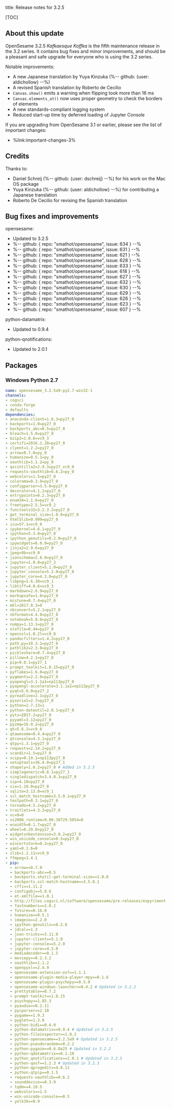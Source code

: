 title: Release notes for 3.2.5


[TOC]


## About this update

OpenSesame 3.2.5 *Kafkaesque Koffka* is the fifth maintenance release in the 3.2 series. It contains bug fixes and minor improvements, and should be a pleasant and safe upgrade for everyone who is using the 3.2 series.

Notable improvements:

- A new Japanese translation by Yuya Kinzuka (%-- github: {user: aldichollow} --%)
- A revised Spanish translation by Roberto de Cecilio
- `Canvas.show()` emits a warning when flipping took more than 16 ms
- `Canvas.elements_at()` now uses proper geometry to check the borders of elements
- A new standards-compliant logging system
- Reduced start-up time by deferred loading of Jupyter Console

If you are upgrading from OpenSesame 3.1 or earlier, please see the list of important changes:

- %link:important-changes-3%


## Credits

Thanks to:

- Daniel Schreij (%-- github: {user: dschreij} --%) for his work on the Mac OS package
- Yuya Kinzuka (%-- github: {user: aldichollow} --%) for contributing a Japanese translation
- Roberto De Cecilio for revising the Spanish translation


## Bug fixes and improvements

opensesame:

- Updated to 3.2.5
- %-- github: { repo: "smathot/opensesame", issue: 634 } --%
- %-- github: { repo: "smathot/opensesame", issue: 631 } --%
- %-- github: { repo: "smathot/opensesame", issue: 621 } --%
- %-- github: { repo: "smathot/opensesame", issue: 628 } --%
- %-- github: { repo: "smathot/opensesame", issue: 633 } --%
- %-- github: { repo: "smathot/opensesame", issue: 618 } --%
- %-- github: { repo: "smathot/opensesame", issue: 627 } --%
- %-- github: { repo: "smathot/opensesame", issue: 632 } --%
- %-- github: { repo: "smathot/opensesame", issue: 630 } --%
- %-- github: { repo: "smathot/opensesame", issue: 629 } --%
- %-- github: { repo: "smathot/opensesame", issue: 626 } --%
- %-- github: { repo: "smathot/opensesame", issue: 623 } --%
- %-- github: { repo: "smathot/opensesame", issue: 607 } --%


python-datamatrix:

- Updated to 0.9.4


python-qnotifications:

- Updated to 2.0.1


## Packages


### Windows Python 2.7

~~~ .yaml
name: opensesame_3.2.5a9-py2.7-win32-1
channels:
- cogsci
- conda-forge
- defaults
dependencies:
- anaconda-client=1.6.3=py27_0
- backports=1.0=py27_0
- backports_abc=0.5=py27_0
- bleach=1.5.0=py27_0
- bzip2=1.0.6=vc9_3
- certifi=2016.2.28=py27_0
- clyent=1.2.2=py27_0
- arrow=0.7.0=py_0
- humanize=0.5.1=py_0
- oauthlib=1.1.2=py_0
- qscintilla2=2.9.3=py27_vc9_0
- requests-oauthlib=0.6.2=py_0
- webcolors=1.5=py27_0
- colorama=0.3.9=py27_0
- configparser=3.5.0=py27_0
- decorator=4.1.2=py27_0
- entrypoints=0.2.3=py27_0
- enum34=1.1.6=py27_0
- freetype=2.5.5=vc9_2
- functools32=3.2.3.2=py27_0
- get_terminal_size=1.0.0=py27_0
- html5lib=0.999=py27_0
- icu=57.1=vc9_0
- ipykernel=4.6.1=py27_0
- ipython=5.3.0=py27_0
- ipython_genutils=0.2.0=py27_0
- ipywidgets=6.0.0=py27_0
- jinja2=2.9.6=py27_0
- jpeg=9b=vc9_0
- jsonschema=2.6.0=py27_0
- jupyter=1.0.0=py27_3
- jupyter_client=5.1.0=py27_0
- jupyter_console=5.2.0=py27_0
- jupyter_core=4.3.0=py27_0
- libpng=1.6.30=vc9_1
- libtiff=4.0.6=vc9_3
- markdown=2.6.9=py27_0
- markupsafe=1.0=py27_0
- mistune=0.7.4=py27_0
- mkl=2017.0.3=0
- nbconvert=5.2.1=py27_0
- nbformat=4.4.0=py27_0
- notebook=5.0.0=py27_0
- numpy=1.13.1=py27_0
- olefile=0.44=py27_0
- openssl=1.0.2l=vc9_0
- pandocfilters=1.4.2=py27_0
- path.py=10.3.1=py27_0
- pathlib2=2.3.0=py27_0
- pickleshare=0.7.4=py27_0
- pillow=4.2.1=py27_0
- pip=9.0.1=py27_1
- prompt_toolkit=1.0.15=py27_0
- pyflakes=1.6.0=py27_0
- pygments=2.2.0=py27_0
- pyopengl=3.1.1a1=np113py27_0
- pyopengl-accelerate=3.1.1a1=np113py27_0
- pyqt=5.6.0=py27_2
- pyreadline=2.1=py27_0
- pyserial=2.7=py27_0
- python=2.7.13=1
- python-dateutil=2.6.1=py27_0
- pytz=2017.2=py27_0
- pyyaml=3.12=py27_0
- pyzmq=16.0.2=py27_0
- qt=5.6.2=vc9_6
- qtawesome=0.4.4=py27_0
- qtconsole=4.3.1=py27_0
- qtpy=1.3.1=py27_0
- requests=2.14.2=py27_0
- scandir=1.5=py27_0
- scipy=0.19.1=np113py27_0
- setuptools=36.4.0=py27_1
- shapely=1.6.2=py27_0 # Added in 3.2.5
- simplegeneric=0.8.1=py27_1
- singledispatch=3.4.0.3=py27_0
- sip=4.18=py27_0
- six=1.10.0=py27_0
- sqlite=3.13.0=vc9_1
- ssl_match_hostname=3.5.0.1=py27_0
- testpath=0.3.1=py27_0
- tornado=4.5.2=py27_0
- traitlets=4.3.2=py27_0
- vc=9=0
- vs2008_runtime=9.00.30729.5054=0
- wcwidth=0.1.7=py27_0
- wheel=0.29.0=py27_0
- widgetsnbextension=3.0.2=py27_0
- win_unicode_console=0.5=py27_0
- wincertstore=0.2=py27_0
- yaml=0.1.6=0
- zlib=1.2.11=vc9_0
- ffmpeg=3.4.1
- pip:
  - arrow==0.7.0
  - backports-abc==0.5
  - backports.shutil-get-terminal-size==1.0.0
  - backports.ssl-match-hostname==3.5.0.1
  - cffi==1.11.2
  - configobj==5.0.6
  - et-xmlfile==1.0.1
  - http://files.cogsci.nl/software/opensesame/pre-releases/expyriment-0.9.1b2_11_gc100ee8-py2-none-any.whl
  - fastnumbers==2.0.2
  - future==0.16.0
  - humanize==0.5.1
  - imageio==2.2.0
  - ipython-genutils==0.2.0
  - jdcal==1.3
  - json-tricks==3.11.0
  - jupyter-client==5.1.0
  - jupyter-console==5.2.0
  - jupyter-core==4.3.0
  - mediadecoder==0.1.5
  - moviepy==0.2.3.2
  - oauthlib==1.1.2
  - openpyxl==2.4.9
  - opensesame-extension-osf==1.1.1
  - opensesame-plugin-media-player-mpy==0.1.6
  - opensesame-plugin-psychopy==0.5.0
  - opensesame-windows-launcher==0.4.2 # Updated in 3.2.2
  - prettytable==0.7.2
  - prompt-toolkit==1.0.15
  - psychopy==1.85.3
  - pyaudio==0.2.11
  - pycparser==2.18
  - pygame==1.9.3
  - pyglet==1.3.0
  - python-bidi==0.4.0
  - python-datamatrix==0.9.4 # Updated in 3.2.5
  - python-fileinspector==1.0.2
  - python-opensesame==3.2.5a9 # Updated in 3.2.5
  - python-pseudorandom==0.2.2
  - python-pygaze==0.6.0a25 # Updated in 3.2.2
  - python-qdatamatrix==0.1.18
  - python_qnotifications==2.0.1 # Updated in 3.2.5
  - python-qosf==1.2.3 # Updated in 3.2.3
  - python-qprogedit==4.0.11
  - python-qtpip==0.1.5
  - requests-oauthlib==0.6.2
  - sounddevice==0.3.9
  - tqdm==4.19.5
  - webcolors==1.5
  - win-unicode-console==0.5
  - yolk3k==0.9
~~~
